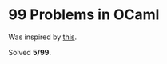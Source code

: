 # 99 Problems in OCaml #

Was inspired by [this](http://ocaml.org/tutorials/99problems.html).

Solved **5/99**.
